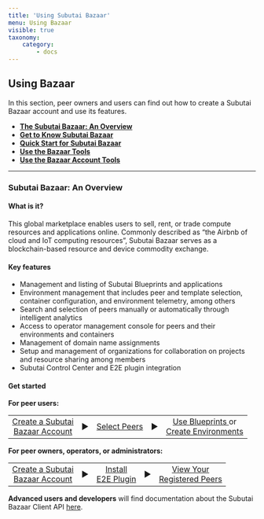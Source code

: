```yaml
---
title: 'Using Subutai Bazaar'
menu: Using Bazaar
visible: true
taxonomy:
    category:
        - docs
---
```


## Using Bazaar

In this section, peer owners and users can find out how to create a Subutai Bazaar account and use its features.

* **[The Subutai Bazaar: An Overview](#bazaar-overview)**
* **[Get to Know Subutai Bazaar](get-to-know)**
* **[Quick Start for Subutai Bazaar](bazaar-quick-start)**
* **[Use the Bazaar Tools](using-bazaar-tools)**
* **[Use the Bazaar Account Tools](use-account-tools)**

***

### <a name="bazaar-overview"> </a> Subutai Bazaar: An Overview

#### What is it?

This global marketplace enables users to sell, rent, or trade compute resources and applications online. Commonly described as “the Airbnb of cloud and IoT computing resources”, Subutai Bazaar serves as a blockchain-based resource and device commodity exchange.

#### Key features

* Management and listing of Subutai Blueprints and applications
* Environment management that includes peer and template selection, container configuration, and environment telemetry, among others
* Search and selection of peers manually or automatically through intelligent analytics
* Access to operator management console for peers and their environments and containers
* Management of domain name assignments
* Setup and management of organizations for collaboration on projects and resource sharing among members
* Subutai Control Center and E2E plugin integration

#### Get started

**For peer users:**
<table>
 <tr rowspan="2" align="center"> 
  <td> <a href="../working-with-subutai/using-bazaar/bazaar-quick-start"> Create a Subutai <br> Bazaar Account </a>
  </td>
  <td>▶️</td>
  <td> <a href="../working-with-subutai/using-bazaar/using-bazaar-tools/select-peers"> Select Peers </a>
  </td> 
  <td>▶️</td>
  <td> <a href="../working-with-subutai/using-bazaar/using-bazaar-tools/use-products-blueprints"> Use Blueprints </a> or <br> <a href="../working-with-subutai/using-bazaar/using-bazaar-tools/create-environments"> Create Environments </a>
  </td> 
 </tr>
</table>

**For peer owners, operators, or administrators:**
<table>
 <tr rowspan="2" align="center">
  <td> <a href="../working-with-subutai/using-bazaar/bazaar-quick-start"> Create a Subutai <br> Bazaar Account </a> 
  </td>
  <td>▶️</td>
  <td> <a href="../software-components/e2e-plugin">Install <br> E2E Plugin </a>
  </td>
  <td>▶️</td>
  <td> <a href="../working-with-subutai/using-bazaar/using-bazaar-tools/select-peers#search-for-peers"> View Your <br> Registered Peers </a>
  </td>
 </tr>
</table>

**Advanced users and developers** will find documentation about the Subutai Bazaar Client API [here](https://github.com/subutai-io/bazaar/wiki/Subutai-Bazaar-Client-API).

<!--[Subutai Bazaar](https://bazaar.subutai.io) is the P2P cloud market and social environment for the
Subutai Platform. These documentation pages have instructions on what it
can do and how. Through the Bazaar users can sell, barter, share or hire
computational resources and server applications from other users.
 The Bazaar congregates Peers provided by the community of users running
Subutai PeerOS. Anyone can create Environments on these Peers, based on
diverse templates that range from simple containerized linux servers to
more complex applications such as Cassandra, Apache, Wordpress, Jetty or
even a full-fledged GNU-Linux Operating System with a Graphic User
Interface.
###Sign up
Sign up to the Bazaar by accessing the [register page](https://bazaar.subutai.io/register). You can either inform your e-mail and click "Sign up", or choose one of the options of external authentication (Facebook, Google or GitHub).
[plugin:youtube](https://www.youtube.com/watch?v=70BsnBbT-YQ)
###Bazaar Interface
 Bazaar's user interface is organized around three menus. The top menu provides access to communication and status tools. THe right sidebar shows the User menu and contextual information, and the left one leads to the Bazaar tools.
![Bazaar Interface](bazaar-interface-areas.png)
- [Top menu](top-menu)
  - [Balance](top-menu#balance)
  - [Notifications](top-menu#notifications)
  - [Chat](top-menu#chat)
  - [User profile](top-menu#user-profile)
- [User menu](user-menu)
  - [Settings](user-menu#settings)
  - [Billing](user-menu#billing)
  - [My peers](user-menu#my-peers)
  - [Domains](user-menu#domains)
  - [Products](user-menu#products)
  - [SSH key management](user-menu#ssh-key-management)
  - [My Blueprints](user-menu#my-blueprints)
  - [Application settings](user-menu#application-settings)
  - [CDN](user-menu#cdn)
  - [Organizations](user-menu#organizations)
  - [Friends](user-menu#friends)
  - [Invitations & Coupons](user-menu#invitations-coupons)
  - [Cloud accounts](user-menu#cloud-accounts)
- [Bazaar tools](bazaar-tools)
  - [Environments](bazaar-tools/environments)
  - [War Room](bazaar-tools/war-room)
  - [Peers](bazaar-tools/peers)
  - [Products](bazaar-tools/products)
  - [Map of Peers](bazaar-tools/map-of-peers)
  - [Organizations](bazaar-tools/organizations)
  - [Users](bazaar-tools/users)
-->

